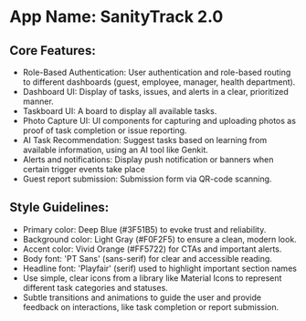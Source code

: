 # **App Name**: SanityTrack 2.0

## Core Features:

- Role-Based Authentication: User authentication and role-based routing to different dashboards (guest, employee, manager, health department).
- Dashboard UI: Display of tasks, issues, and alerts in a clear, prioritized manner.
- Taskboard UI: A board to display all available tasks.
- Photo Capture UI: UI components for capturing and uploading photos as proof of task completion or issue reporting.
- AI Task Recommendation: Suggest tasks based on learning from available information, using an AI tool like Genkit.
- Alerts and notifications: Display push notification or banners when certain trigger events take place
- Guest report submission: Submission form via QR-code scanning.

## Style Guidelines:

- Primary color: Deep Blue (#3F51B5) to evoke trust and reliability.
- Background color: Light Gray (#F0F2F5) to ensure a clean, modern look.
- Accent color: Vivid Orange (#FF5722) for CTAs and important alerts.
- Body font: 'PT Sans' (sans-serif) for clear and accessible reading.
- Headline font: 'Playfair' (serif) used to highlight important section names
- Use simple, clear icons from a library like Material Icons to represent different task categories and statuses.
- Subtle transitions and animations to guide the user and provide feedback on interactions, like task completion or report submission.